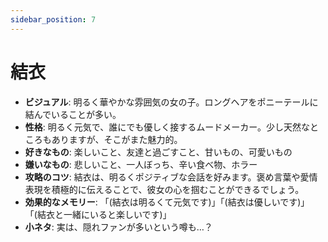 ```yaml
---
sidebar_position: 7
---
```


# 結衣

- **ビジュアル**: 明るく華やかな雰囲気の女の子。ロングヘアをポニーテールに結んでいることが多い。
- **性格**: 明るく元気で、誰にでも優しく接するムードメーカー。少し天然なところもありますが、そこがまた魅力的。
- **好きなもの**: 楽しいこと、友達と過ごすこと、甘いもの、可愛いもの
- **嫌いなもの**: 悲しいこと、一人ぼっち、辛い食べ物、ホラー
- **攻略のコツ**: 結衣は、明るくポジティブな会話を好みます。褒め言葉や愛情表現を積極的に伝えることで、彼女の心を掴むことができるでしょう。
- **効果的なメモリー**: 「(結衣は明るくて元気です)」「(結衣は優しいです)」「(結衣と一緒にいると楽しいです)」
- **小ネタ**: 実は、隠れファンが多いという噂も…？
